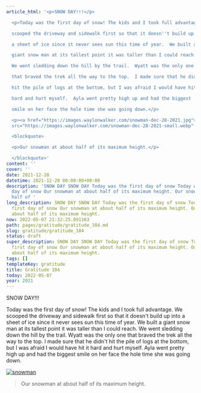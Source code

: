 ```yaml
---
article_html: '<p>SNOW DAY!!!</p>

  <p>Today was the first day of snow! The kids and I took full advantage.  We

  scooped the driveway and sidewalk first so that it doesn''t build up into

  a sheet of ice since it never sees sun this time of year.  We built a

  giant snow man at its tallest point it was taller than I could reach.

  We went sledding down the hill by the trail.  Wyatt was the only one

  that braved the trek all the way to the top.  I made sure that he didn''t

  hit the pile of logs at the bottom, but I was afraid I would have hit it

  hard and hurt myself.  Ayla went pretty high up and had the biggest

  smile on her face the hole time she was going down.</p>

  <p><a href="https://images.waylonwalker.com/snowman-dec-28-2021.jpg"><img alt="snowman"
  src="https://images.waylonwalker.com/snowman-dec-28-2021-small.webp" /></a></p>

  <blockquote>

  <p>Our snowman at about half of its maximum height.</p>

  </blockquote>'
content: ''
cover: ''
date: 2021-12-28
datetime: 2021-12-28 00:00:00+00:00
description: 'SNOW DAY SNOW DAY Today was the first day of snow Today was the first
  day of snow Our snowman at about half of its maximum height. Our snowman at about
  half of '
long_description: SNOW DAY SNOW DAY Today was the first day of snow Today was the
  first day of snow Our snowman at about half of its maximum height. Our snowman at
  about half of its maximum height.
now: 2022-05-07 21:32:25.891163
path: pages/gratitude/gratitude_104.md
slug: gratitude/gratitude_104
status: draft
super_description: SNOW DAY SNOW DAY Today was the first day of snow Today was the
  first day of snow Our snowman at about half of its maximum height. Our snowman at
  about half of its maximum height.
tags: []
templateKey: gratitude
title: Gratitude 104
today: 2022-05-07
year: 2021
---
```


SNOW DAY!!!

Today was the first day of snow! The kids and I took full advantage.  We
scooped the driveway and sidewalk first so that it doesn't build up into
a sheet of ice since it never sees sun this time of year.  We built a
giant snow man at its tallest point it was taller than I could reach.
We went sledding down the hill by the trail.  Wyatt was the only one
that braved the trek all the way to the top.  I made sure that he didn't
hit the pile of logs at the bottom, but I was afraid I would have hit it
hard and hurt myself.  Ayla went pretty high up and had the biggest
smile on her face the hole time she was going down.

[![snowman](https://images.waylonwalker.com/snowman-dec-28-2021-small.webp)](https://images.waylonwalker.com/snowman-dec-28-2021.jpg)

> Our snowman at about half of its maximum height.